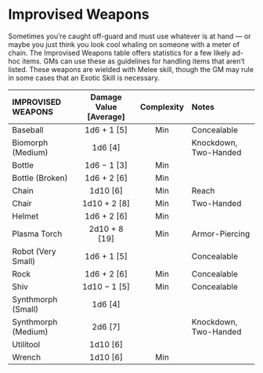 # Improvised Weapons

Sometimes you’re caught off-guard and must use whatever is at hand — or maybe you just think you look cool whaling on someone with a meter of chain. The Improvised Weapons table offers statistics for a few likely ad-hoc items. GMs can use these as guidelines for handling items that aren’t listed. These weapons are wielded with Melee skill, though the GM may rule in some cases that an Exotic Skill is necessary.

<!--sort-->

| IMPROVISED WEAPONS                   | Damage Value \[Average\] | Complexity | Notes                 |
| :----------------------------------- | :----------------------: | :--------: | :-------------------- |
| Baseball                             |      1d6 + 1 \[5\]       |    Min     | Concealable           |
| Biomorph (Medium)                    |        1d6 \[4\]         |            | Knockdown, Two-Handed |
| Bottle                               |      1d6 − 1 \[3\]       |    Min     |                       |
| Bottle (Broken)                      |      1d6 + 2 \[6\]       |    Min     |                       |
| Chain                                |        1d10 \[6\]        |    Min     | Reach                 |
| Chair                                |      1d10 + 2 \[8\]      |    Min     | Two-Handed            |
| Helmet                               |      1d6 + 2 \[6\]       |    Min     |                       |
| Plasma Torch                         |     2d10 + 8 \[19\]      |    Min     | Armor-Piercing        |
| Robot (Very Small)                   |      1d6 + 1 \[5\]       |            | Concealable           |
| Rock                                 |      1d6 + 2 \[6\]       |    Min     | Concealable           |
| Shiv                                 |      1d10 − 1 \[5\]      |    Min     | Concealable           |
| Synthmorph (Small)                   |        1d6 \[4\]         |            |                       |
| <!--sort-union-->Synthmorph (Medium) |        2d6 \[7\]         |            | Knockdown, Two-Handed |
| Utilitool                            |        1d10 \[6\]        |            |                       |
| Wrench                               |        1d10 \[6\]        |    Min     |                       |
